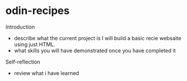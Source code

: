 # odin-recipes

Introduction

- describe what the current project is
  I will build a basic recie websaite using just HTML.
- what skills you will have demonstrated once you have completed it

Self-reflection

- review what i have learned

